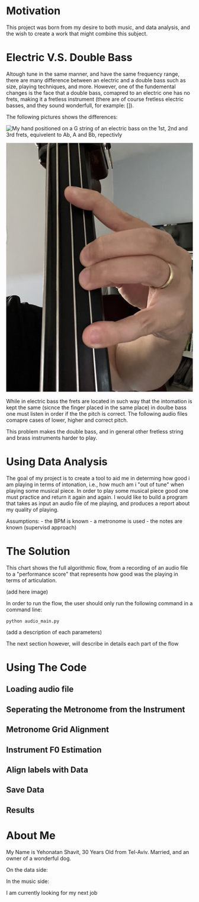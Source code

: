 # Motivation

This project was born from my desire to both music, and data analysis, and the wish to create a work that might combine this subject.


# Electric V.S. Double Bass

Altough tune in the same manner, and have the same frequency range, there are many difference between an electric and a double bass such as size, playing techniques, and more. However, one of the fundemental changes is the face that a double bass, comapred to an electric one has no frets, making it a fretless instrument (there are of course fretless electric basses, and they sound wonderfull, for example: []).

The following pictures shows the differences:

![My hand positioned on a G string of an electric bass on the 1st, 2nd and 3rd frets, equivelent to Ab, A and Bb, repectivly]()

![My hand positioned on a G string of a double bass, which is *estimated* to be the euivelent of the 1st, 2nd and 3rd frets of the elctric bass](https://github.com/yehonatanshavit/yehonatanshavit.github.io/blob/main/images/db_hand.JPG)


While in electric bass the frets are located in such way that the intomation is kept the same (sicnce the finger placed in the same place) in doulbe bass one must
listen in order if the the pitch is correct. The following audio files comapre cases of lower, higher and correct pitch.

This problem makes the double bass, and in general other fretless string and brass instruments harder to play. 

# Using Data Analysis

The goal of my project is to create a tool to aid me in determing how good i am playing in terms of intonation, i.e., how much am i "out of tune" when playing some musical piece.
In order to play some musical piece good one must practice and return it again and again. I would like to build a program that takes as input an audio file of me playing, and produces a report about my quality of playing.

Assumptions:
    - the BPM is known
    - a metronome is used 
    - the notes are known (supervisd approach)



# The Solution

This chart shows the full algorithmic flow, from a recording of an audio file to a "performance score" that represents how good was the playing in terms of articulation.

(add here image)

In order to run the flow, the user should only run the following command in a command line:
```
python audio_main.py
```
(add a description of each parameters)

The next section however, will describe in details each part of the flow

# Using The Code

## Loading audio file

## Seperating the Metronome from the Instrument

## Metronome Grid Alignment

## Instrument F0 Estimation

## Align labels with Data

## Save Data

## Results


# About Me

My Name is Yehonatan Shavit, 30 Years Old from Tel-Aviv. Married, and an owner of a wonderful dog.

On the data side:

In the music side:

I am currently looking for my next job